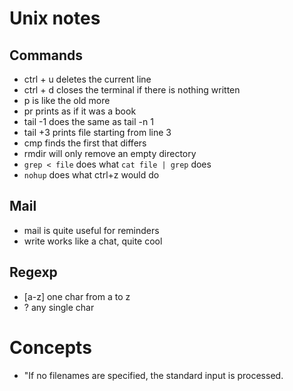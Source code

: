 # Unix notes

## Commands

* ctrl + u deletes the current line
* ctrl + d closes the terminal if there is nothing written
* p is like the old more
* pr prints as if it was a book
* tail -1 does the same as tail -n 1
* tail +3 prints file starting from line 3
* cmp finds the first that differs
* rmdir will only remove an empty directory
* `grep < file` does what `cat file | grep` does
* `nohup` does what ctrl+z would do

## Mail

* mail is quite useful for reminders
* write works like a chat, quite cool

## Regexp

* [a-z] one char from a to z
* ? any single char

# Concepts

* "If no filenames are specified, the standard input is processed.
